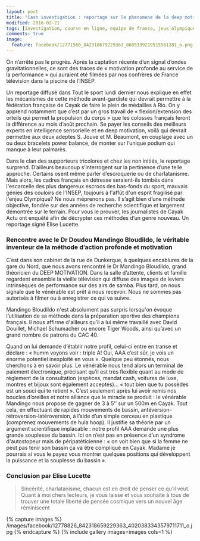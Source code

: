 ```yaml
---
layout: post
title: "Cash investigation : reportage sur le phenomene de la deep motivation chez les sportifs élites francais "
modified: 2016-02-21
tags: [investigation, course en ligne, equipe de france, jeux olympiques]
comments: true
image:
  feature: facebook/12771560_842318679229361_8685339219515561281_o.png
---
```


On n’arrête pas le progrès. Après la captation récente d’un signal d’ondes gravitationnelles, ce sont des traces de « motivation profonde au service de la performance » qui auraient été filmées par nos confrères de France télévision dans la piscine de l’INSEP.

Un reportage diffusé dans Tout le sport lundi dernier nous explique en effet les mécanismes de cette méthode avant-gardiste qui devrait permettre à la fédération française de Cayak de faire le plein de médailles à Rio. On y apprend notamment que c’est par un gros travail de « flexion/extension des orteils qui permet la propulsion du corps » que les colosses français feront la différence au mois d’août prochain. Se payer les conseils des meilleurs experts en intelligence sensorielle et en deep motivation, voilà qui devrait permettre aux deux adeptes S. Jouve et M. Beaumont, en couplage avec un ou deux bracelets power balance, de monter sur l’unique podium qui manque à leur palmarès.

Dans le clan des supporteurs tricolores et chez les non initiés, le reportage surprend. D’ailleurs beaucoup s’interrogent sur la pertinence d’une telle approche. Certains osent même parler d’escroquerie ou de charlatanisme. Mais alors, les cadres français en détresse seraient-ils tombés dans l'escarcelle des plus dangereux escrocs des bas-fonds du sport, mauvais génies des couloirs de l'INSEP, toujours à l'affût d'un esprit fragilisé par l'enjeu Olympique? Ne nous méprenons pas. Il s’agit bien d’une méthode objective, fondée sur des années de recherche scientifique et largement démontrée sur le terrain. Pour vous le prouver, les journalistes de Cayak Actu ont enquêté afin de décrypter ces méthodes d’un genre nouveau. Un reportage signé Elise Lucette.


### Rencontre avec le Dr Doudou Mandingo Bloudildo, le véritable inventeur de la méthode d’action profonde et motivation

C’est dans son cabinet de la rue de Dunkerque, à quelques encablures de la gare du Nord, que nous avons rencontré le Dr Mandingo Bloudildo, grand théoricien du DEEP MOTIVATION. Dans la salle d’attente, clients et famille regardent ensemble la vieille télévision qui diffuse des images de leviers intrinsèques de performance sur des airs de samba. Plus tard, on nous signale que le vénérable est prêt à nous recevoir. Nous ne sommes pas autorisés à filmer ou à enregistrer ce qui va suivre.

Mandingo Bloudildo n'est absolument pas surpris lorsqu'on évoque l’utilisation de sa méthode dans la préparation sportive des champions français. Il nous affirme d'ailleurs qu’il a lui même travaillé avec David Douillet, Michael Schumacher ou encore Tiger Woods, ainsi qu’avec un grand nombre de patrons du CAC 40.

Quand on lui demande d’établir notre profil, celui-ci entre en transe et déclare : « humm voyons voir : triple A! Oui, AAA c’est sûr, je vois un énorme potentiel inexploité en vous ». Quelque peu étonnés, nous cherchons à en savoir plus. Le vénérable nous tend alors un terminal de paiement électronique, précisant qu’il est très flexible quant au mode de règlement de la consultation (espèces, mandat cash, voitures de luxe, montres et bijoux sont également acceptés)… « tout bien que tu possèdes est un souci qui te retient ». C’est seulement après lui avoir remis nos boucles d’oreilles et notre alliance que le miracle se produit : le vénérable Mandingo nous propose de gagner de 3 à 5’’ sur un 500m en Cayak. Tout cela, en effectuant de rapides mouvements de bassin, antéversion-rétroversion-latéroversion, à l’aide d’un simple cerceau en plastique (comprenez mouvements de hula hoop). Il justifie sa théorie par un argument scientifique implacable : notre profil AAA demande une plus grande souplesse du bassin. Ici on n’est pas en présence d’un syndrome d'autostopeur mais de péripatéticienne : « on voit bien que si la femme ne peut pas tenir son bassin ça va être compliqué en Cayak. Madame je pourrais si vous le payez vous montrer quelques positions qui développent la puissance et la souplesse du bassin ».

### Conclusion par Elise Lucette

> Sincérité, charlatanisme, chacun est en droit de penser ce qu’il veut. Quant à moi chers lecteurs, je vous laisse et vous souhaite à tous de trouver une totale liberté de pensée cosmique vers un nouvel âge réminiscent



{% capture images %}
/images/facebook/12778826_842318659229363_4020383343579711711_o.jpg
{% endcapture %}
{% include gallery images=images cols=1 %}

